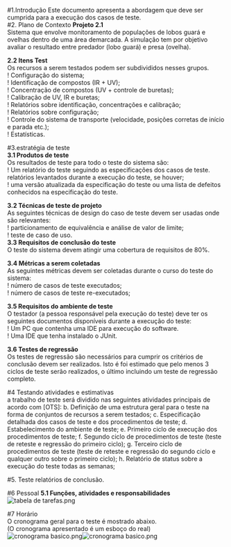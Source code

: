 #1.Introdução
 Este documento apresenta a abordagem que deve ser cumprida para a execução dos casos de teste.  
#2. Plano de Contexto
**Projeto 2.1**  
    Sistema que envolve monitoramento de populações de lobos guará e ovelhas dentro de uma área demarcada. A simulação tem por objetivo avaliar o resultado entre predador (lobo guará) e presa (ovelha).  

**2.2 Itens Test**  
Os recursos a serem testados podem ser subdivididos nesses grupos.  
! Configuração do sistema;  
! Identificação de compostos (IR + UV);  
! Concentração de compostos (UV + controle de buretas);  
! Calibração de UV, IR e buretas;  
! Relatórios sobre identificação, concentrações e calibração;  
! Relatórios sobre configuração;  
! Controle do sistema de transporte (velocidade, posições corretas de início e parada etc.);  
! Estatísticas.  

#3.estratégia de teste  
**3.1 Produtos de teste**  
Os resultados de teste para todo o teste do sistema são:  
! Um relatório do teste seguindo as especificações dos casos de teste.  
relatórios levantados durante a execução do teste, se houver;  
! uma versão atualizada da especificação do teste ou uma lista de defeitos conhecidos na especificação do teste.  

**3.2 Técnicas de teste de projeto**  
As seguintes técnicas de design do caso de teste devem ser usadas onde são relevantes:  
! particionamento de equivalência e análise de valor de limite;  
! teste de caso de uso.  
**3.3 Requisitos de conclusão do teste**  
O teste do sistema devem atingir uma cobertura de requisitos de 80%.  

**3.4 Métricas a serem coletadas**  
As seguintes métricas devem ser coletadas durante o curso do teste do sistema:  
! número de casos de teste executados;  
! número de casos de teste re-executados;  

**3.5 Requisitos do ambiente de teste**  
O testador (a pessoa responsável pela execução do teste) deve ter os seguintes documentos disponíveis durante
a execução do teste:  
! Um PC que contenha uma IDE para execução do software.  
! Uma IDE que tenha instalado o JUnit.  

**3.6 Testes de regressão**  
Os testes de regressão são necessários para cumprir os critérios de conclusão devem ser realizados. Isto é
foi estimado que pelo menos 3 ciclos de teste serão realizados, o último incluindo um teste de regressão completo.  

#4 Testando atividades e estimativas  
a trabalho de teste será dividido nas seguintes atividades principais de acordo com [OTS]:
b. Definição de uma estrutura geral para o teste na forma de conjuntos de recursos a serem testados;
c. Especificação detalhada dos casos de teste e dos procedimentos de teste;
d. Estabelecimento do ambiente de teste;
e. Primeiro ciclo de execução dos procedimentos de teste;
f. Segundo ciclo de procedimentos de teste (teste de reteste e regressão do primeiro ciclo);
g. Terceiro ciclo de procedimentos de teste (teste de reteste e regressão do segundo ciclo e qualquer outro sobre o primeiro
ciclo);
h. Relatório de status sobre a execução do teste todas as semanas;

#5. Teste relatórios de conclusão.

#6 Pessoal
**5.1 Funções, atividades e responsabilidades**  
![tabela de tarefas.png](https://.org/repo/z8947B5/images/3370480048-tabela%20de%20tarefas.png)

#7 Horário  
O cronograma geral para o teste é mostrado abaixo.  
(O cronograma apresentado é um esboço do real)  
![cronograma basico.png](https://bitbucket.org/repo/z8947B5/images/1063542163-cronograma%20basico.png)![cronograma basico.png](https://bitbucket.org/repo/z8947B5/images/1009928551-cronograma%20basico.png)
